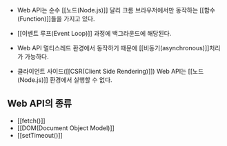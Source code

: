 - Web API는 순수 [[노드(Node.js)]] 달리 크롬 브라우저에서만 동작하는 [[함수(Function)]]들을 가지고 있다.

- [[이벤트 루프(Event Loop)]] 과정에 백그라운드에 해당된다.

- Web API 멀티스레드 환경에서 동작하기 때문에 [[비동기(asynchronous)]]처리가 가능하다.

- 클라이언트 사이드([[CSR(Client Side Rendering)]]) Web API는 [[노드(Node.js)]] 환경에서 실행할 수 없다.

## Web API의 종류

- [[fetch()]]
- [[DOM(Document Object Model)]]
- [[setTimeout()]]